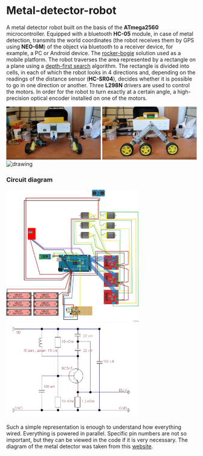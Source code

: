 # Metal-detector-robot
A metal detector robot built on the basis of the **ATmega2560** microcontroller. 
Equipped with a bluetooth **HC-05** module, in case of metal detection, 
transmits the world coordinates (the robot receives them by GPS using **NEO-6M**) of the object via bluetooth to a receiver device, 
for example, a PC or Android device. The [rocker-bogie](https://en.wikipedia.org/wiki/Rocker-bogie) 
solution used as a mobile platform. The robot traverses the area represented by a rectangle on a plane 
using a [depth-first search](https://en.wikipedia.org/wiki/Depth-first_search) algorithm.
The rectangle is divided into cells, in each of which the robot looks in 4 directions and, 
depending on the readings of the distance sensor (**HC-SR04**), decides whether it is possible 
to go in one direction or another. Three **L298N** drivers are used to control the motors.
In order for the robot to turn exactly at a certain angle, a high-precision optical encoder 
installed on one of the motors.
<p float="left">
  <img src="https://github.com/Astronomax/metal-detector-robot/blob/main/photos/IMG_20220707_1.jpg?raw=true" alt="drawing" width="250"/>
  <img src="https://github.com/Astronomax/metal-detector-robot/blob/main/photos/IMG_20220707_4.jpg?raw=true" alt="drawing" width="250"/>
  <img src="https://upload.wikimedia.org/wikipedia/commons/5/55/Rocker_bogie.gif?raw=true" alt="drawing" width="250"/>
</p>

### Circuit diagram
<p float="left">
  <img src="https://github.com/Astronomax/metal-detector-robot/blob/main/full_scheme.jpg?raw=true" alt="drawing" width="350"/>
  <img src="https://github.com/Astronomax/metal-detector-robot/blob/main/md_scheme.jpg?raw=true" alt="drawing" width="350"/>
</p>

Such a simple representation is enough to understand how everything wired. Everything is powered in parallel. 
Specific pin numbers are not so important, but they can be viewed in the code if it is very necessary. 
The diagram of the metal detector was taken from this 
[website](http://dzlsevilgeniuslair.blogspot.com/2013/07/diy-arduino-based-metal-detector.html).
